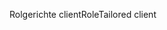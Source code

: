 <span data-ttu-id="d3333-101">Rolgerichte client</span><span class="sxs-lookup"><span data-stu-id="d3333-101">RoleTailored client</span></span>